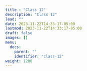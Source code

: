 ```yaml
---
title : "Class 12"
description: "Class 12"
lead: ""
date: 2023-11-22T14:33:17-05:00
lastmod: 2023-11-22T14:33:17-05:00
draft: false
images: []
menu:
  docs:
    parent: ""
    identifier: "class-12"
weight: 1200
---
```

